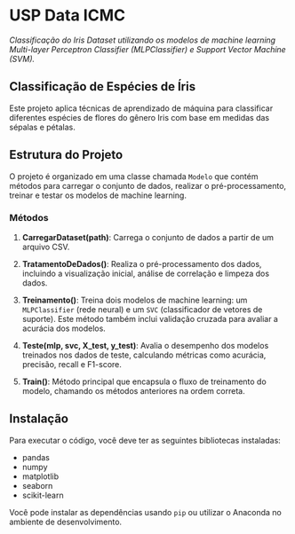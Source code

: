 # USP Data ICMC
_Classificação do Iris Dataset utilizando os modelos de machine learning Multi-layer Perceptron Classifier (MLPClassifier) e Support Vector Machine (SVM)._

## Classificação de Espécies de Íris

Este projeto aplica técnicas de aprendizado de máquina para classificar diferentes espécies de flores do gênero Iris com base em medidas das sépalas e pétalas.

## Estrutura do Projeto

O projeto é organizado em uma classe chamada `Modelo` que contém métodos para carregar o conjunto de dados, realizar o pré-processamento, treinar e testar os modelos de machine learning.

### Métodos

1. **CarregarDataset(path)**: Carrega o conjunto de dados a partir de um arquivo CSV.

2. **TratamentoDeDados()**: Realiza o pré-processamento dos dados, incluindo a visualização inicial, análise de correlação e limpeza dos dados.

3. **Treinamento()**: Treina dois modelos de machine learning: um `MLPClassifier` (rede neural) e um `SVC` (classificador de vetores de suporte). Este método também inclui validação cruzada para avaliar a acurácia dos modelos.

4. **Teste(mlp, svc, X_test, y_test)**: Avalia o desempenho dos modelos treinados nos dados de teste, calculando métricas como acurácia, precisão, recall e F1-score.

5. **Train()**: Método principal que encapsula o fluxo de treinamento do modelo, chamando os métodos anteriores na ordem correta.

## Instalação

Para executar o código, você deve ter as seguintes bibliotecas instaladas:

- pandas
- numpy
- matplotlib
- seaborn
- scikit-learn

Você pode instalar as dependências usando `pip` ou utilizar o Anaconda no ambiente de desenvolvimento.
